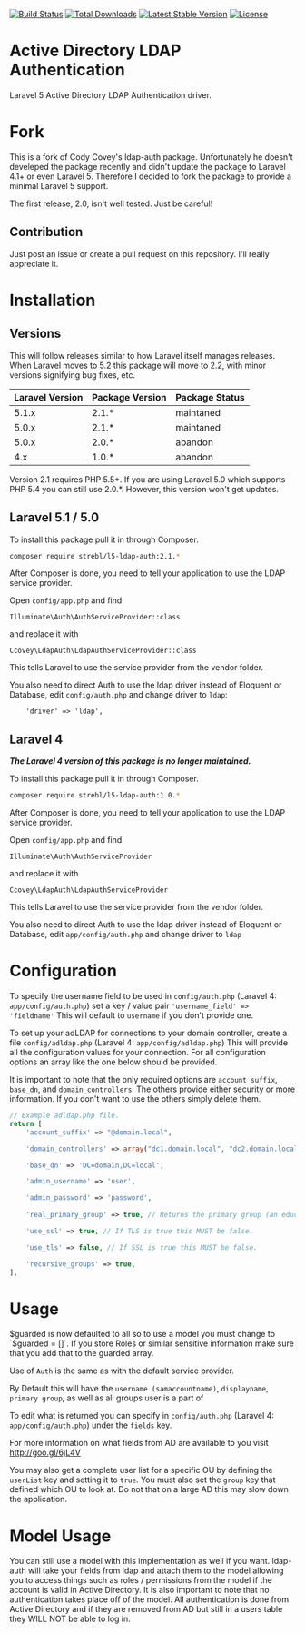[![Build Status](https://img.shields.io/travis/strebl/ldap-auth.svg?style=flat-square)](https://travis-ci.org/strebl/ldap-auth)
[![Total Downloads](https://img.shields.io/packagist/dt/strebl/l5-ldap-auth.svg?style=flat-square)](https://packagist.org/packages/strebl/l5-ldap-auth)
[![Latest Stable Version](https://img.shields.io/packagist/v/strebl/l5-ldap-auth.svg?style=flat-square)](https://packagist.org/packages/strebl/l5-ldap-auth)
[![License](https://img.shields.io/packagist/l/strebl/l5-ldap-auth.svg?style=flat-square)](https://packagist.org/packages/strebl/l5-ldap-auth)

Active Directory LDAP Authentication
=========

Laravel 5 Active Directory LDAP Authentication driver. 

Fork
====

This is a fork of Cody Covey's ldap-auth package. Unfortunately he doesn't develeped the package recently and didn't update the package to Laravel 4.1+ or even Laravel 5. Therefore I decided to fork the package to provide a minimal Laravel 5 support.

The first release, 2.0, isn't well tested. Just be careful!

Contribution
------------
Just post an issue or create a pull request on this repository. I'll really appreciate it.

Installation
============

Versions
---------

This will follow releases similar to how Laravel itself manages releases. When Laravel moves to 5.2 this package will move to 2.2, with minor versions signifying bug fixes, etc.

| Laravel Version | Package Version | Package Status |
|-----------------|-----------------|----------------| 
| 5.1.x			  | 2.1.*	 	    | maintaned 	 |
| 5.0.x 		  | 2.1.*	 	    | maintaned 	 |
| 5.0.x 		  | 2.0.*	 	    | abandon 	 	 |
| 4.x 			  | 1.0.*	 	    | abandon		 |

Version 2.1 requires PHP 5.5+. If you are using Laravel 5.0 which supports PHP 5.4 you can still use 2.0.*. However, this version won't get updates.

Laravel 5.1 / 5.0
---------

To install this package pull it in through Composer.

```bash
composer require strebl/l5-ldap-auth:2.1.*
```

After Composer is done, you need to tell your application to use the LDAP service provider.

Open `config/app.php` and find

`Illuminate\Auth\AuthServiceProvider::class`

and replace it with

`Ccovey\LdapAuth\LdapAuthServiceProvider::class`

This tells Laravel to use the service provider from the vendor folder.

You also need to direct Auth to use the ldap driver instead of Eloquent or Database, edit `config/auth.php` and change driver to `ldap`:

```
    'driver' => 'ldap',
```

Laravel 4
---------
***The Laravel 4 version of this package is no longer maintained.***

To install this package pull it in through Composer.

```bash
composer require strebl/l5-ldap-auth:1.0.*
```

After Composer is done, you need to tell your application to use the LDAP service provider.

Open `config/app.php` and find

`Illuminate\Auth\AuthServiceProvider`

and replace it with

`Ccovey\LdapAuth\LdapAuthServiceProvider`

This tells Laravel to use the service provider from the vendor folder.

You also need to direct Auth to use the ldap driver instead of Eloquent or Database, edit `app/config/auth.php` and change driver to `ldap`

Configuration
=============
To specify the username field to be used in `config/auth.php` (Laravel 4: `app/config/auth.php`) set a key / value pair `'username_field' => 'fieldname'` This will default to `username` if you don't provide one.

To set up your adLDAP for connections to your domain controller, create a file `config/adldap.php` (Laravel 4: `app/config/adldap.php`) This will provide all the configuration values for your connection. For all configuration options an array like the one below should be provided.

It is important to note that the only required options are `account_suffix`, `base_dn`, and `domain_controllers`. The others provide either security or more information. If you don't want to use the others simply delete them.

```php
// Example adldap.php file.
return [
	'account_suffix' => "@domain.local",

	'domain_controllers' => array("dc1.domain.local", "dc2.domain.local"), // An array of domains may be provided for load balancing.

	'base_dn' => 'DC=domain,DC=local',

	'admin_username' => 'user',

	'admin_password' => 'password',
	
	'real_primary_group' => true, // Returns the primary group (an educated guess).

	'use_ssl' => true, // If TLS is true this MUST be false.

	'use_tls' => false, // If SSL is true this MUST be false.

	'recursive_groups' => true,
];
```

Usage
======

$guarded is now defaulted to all so to use a model you must change to `$guarded = []`. If you store Roles or similar sensitive information make sure that you add that to the guarded array.

Use of `Auth` is the same as with the default service provider.

By Default this will have the `username (samaccountname)`, `displayname`, `primary group`, as well as all groups user is a part of

To edit what is returned you can specify in `config/auth.php` (Laravel 4: `app/config/auth.php`) under the `fields` key.

For more information on what fields from AD are available to you visit http://goo.gl/6jL4V

You may also get a complete user list for a specific OU by defining the `userList` key and setting it to `true`. You must also set the `group` key that defined which OU to look at. Do not that on a large AD this may slow down the application.

Model Usage
===========

You can still use a model with this implementation as well if you want. ldap-auth will take your fields from ldap and attach them to the model allowing you to access things such as roles / permissions from the model if the account is valid in Active Directory. It is also important to note that no authentication takes place off of the model. All authentication is done from Active Directory and if they are removed from AD but still in a users table they WILL NOT be able to log in.
